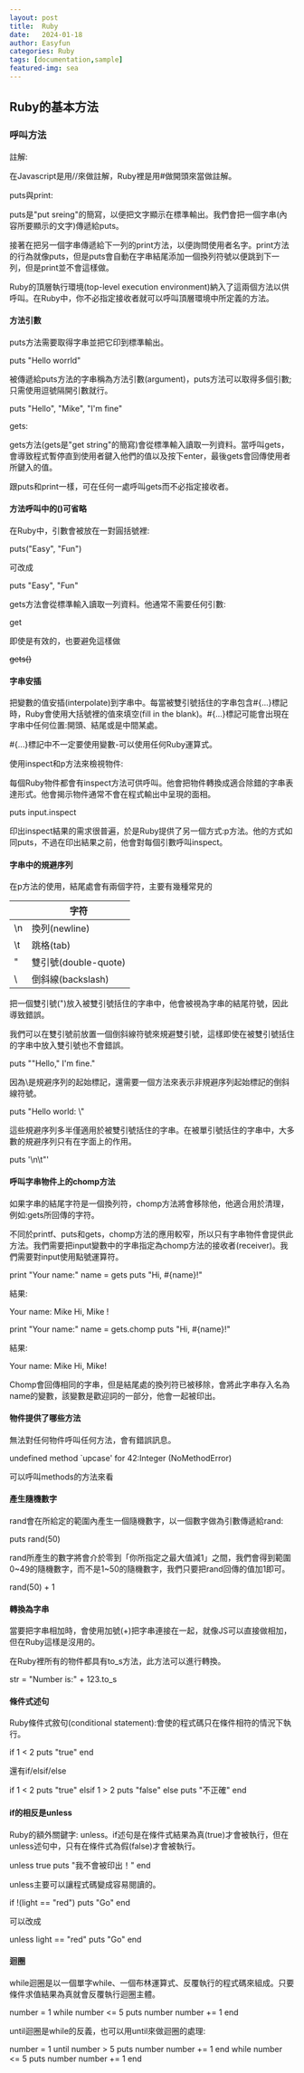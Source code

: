 ```yaml
---
layout: post
title:  Ruby
date:   2024-01-18
author: Easyfun
categories: Ruby
tags: [documentation,sample]
featured-img: sea
---
```


## Ruby的基本方法

### 呼叫方法

註解:

在Javascript是用//來做註解，Ruby裡是用#做開頭來當做註解。

puts與print:

puts是"put sreing"的簡寫，以便把文字顯示在標準輸出。我們會把一個字串(內容所要顯示的文字)傳遞給puts。

接著在把另一個字串傳遞給下一列的print方法，以便詢問使用者名字。print方法的行為就像puts，但是puts會自動在字串結尾添加一個換列符號以便跳到下一列，但是print並不會這樣做。

Ruby的頂層執行環境(top-level execution environment)納入了這兩個方法以供呼叫。在Ruby中，你不必指定接收者就可以呼叫頂層環境中所定義的方法。

#### 方法引數

puts方法需要取得字串並把它印到標準輸出。

  puts "Hello worrld"

被傳遞給puts方法的字串稱為方法引數(argument)，puts方法可以取得多個引數;只需使用逗號隔開引數就行。

  puts "Hello", "Mike", "I'm fine"

gets:

gets方法(gets是"get string"的簡寫)會從標準輸入讀取一列資料。當呼叫gets，會導致程式暫停直到使用者鍵入他們的值以及按下enter，最後gets會回傳使用者所鍵入的值。

跟puts和print一樣，可在任何一處呼叫gets而不必指定接收者。

#### 方法呼叫中的()可省略

在Ruby中，引數會被放在一對圓括號裡:

  puts("Easy", "Fun")

可改成

  puts "Easy", "Fun"

gets方法會從標準輸入讀取一列資料。他通常不需要任何引數:

  get

即使是有效的，也要避免這樣做

  ~~gets()~~

#### 字串安插

把變數的值安插(interpolate)到字串中。每當被雙引號括住的字串包含#{...}標記時，Ruby會使用大括號裡的值來填空(fill in the blank)。#{...}標記可能會出現在字串中任何位置:開頭、結尾或是中間某處。

#{...}標記中不一定要使用變數-可以使用任何Ruby運算式。

使用inspect和p方法來檢視物件:

每個Ruby物件都會有inspect方法可供呼叫。他會把物件轉換成適合除錯的字串表達形式。他會揭示物件通常不會在程式輸出中呈現的面相。

  puts input.inspect

印出inspect結果的需求很普遍，於是Ruby提供了另一個方式:p方法。他的方式如同puts，不過在印出結果之前，他會對每個引數呼叫inspect。

#### 字串中的規避序列

在p方法的使用，結尾處會有兩個字符，主要有幾種常見的

|  | 字符 | 
| --- | --- |
| \n | 換列(newline) |
| \t | 跳格(tab) |
| \" | 雙引號(double-quote) |
| \\ | 倒斜線(backslash) |

把一個雙引號(")放入被雙引號括住的字串中，他會被視為字串的結尾符號，因此導致錯誤。

我們可以在雙引號前放置一個倒斜線符號來規避雙引號，這樣即使在被雙引號括住的字串中放入雙引號也不會錯誤。

  puts "\"Hello,\" I'm fine."

因為\是規避序列的起始標記，還需要一個方法來表示非規避序列起始標記的倒斜線符號。

  puts "Hello world: \\"

這些規避序列多半僅適用於被雙引號括住的字串。在被單引號括住的字串中，大多數的規避序列只有在字面上的作用。

  puts '\n\t\"'

#### 呼叫字串物件上的chomp方法

如果字串的結尾字符是一個換列符，chomp方法將會移除他，他適合用於清理，例如:gets所回傳的字符。

不同於printf、puts和gets，chomp方法的應用較窄，所以只有字串物件會提供此方法。我們需要把input變數中的字串指定為chomp方法的接收者(receiver)。我們需要對input使用點號運算符。

  print "Your name:"
  name = gets
  puts "Hi, #{name}!"

結果:

  Your name: Mike
  Hi, Mike
  !

  print "Your name:"
  name = gets.chomp
  puts "Hi, #{name}!"

結果:

  Your name: Mike
  Hi, Mike!

Chomp會回傳相同的字串，但是結尾處的換列符已被移除，會將此字串存入名為name的變數，該變數是歡迎詞的一部分，他會一起被印出。

#### 物件提供了哪些方法

無法對任何物件呼叫任何方法，會有錯誤訊息。

  undefined method `upcase' for 42:Integer (NoMethodError)

可以呼叫methods的方法來看

#### 產生隨機數字

rand會在所給定的範圍內產生一個隨機數字，以一個數字做為引數傳遞給rand:

  puts rand(50)

rand所產生的數字將會介於零到「你所指定之最大值減1」之間，我們會得到範圍0~49的隨機數字，而不是1~50的隨機數字，我們只要把rand回傳的值加1即可。

  rand(50) + 1

#### 轉換為字串

當要把字串相加時，會使用加號(+)把字串連接在一起，就像JS可以直接做相加，但在Ruby這樣是沒用的。

在Ruby裡所有的物件都具有to_s方法，此方法可以進行轉換。

  str = "Number is:" + 123.to_s

#### 條件式述句

Ruby條件式敘句(conditional statement):會使的程式碼只在條件相符的情況下執行。

  if 1 < 2
    puts "true"
  end

還有if/elsif/else

  if 1 < 2
    puts "true"
  elsif 1 > 2 
    puts "false"
  else
    puts "不正確"
  end

#### if的相反是unless

Ruby的額外關鍵字: unless。if述句是在條件式結果為真(true)才會被執行，但在unless述句中，只有在條件式為假(false)才會被執行。

  unless true
    puts "我不會被印出！"
  end

unless主要可以讓程式碼變成容易閱讀的。

  if !(light == "red")
    puts "Go"
  end

可以改成

  unless light == "red"
    puts "Go"
  end

#### 迴圈

while迴圈是以一個單字while、一個布林運算式、反覆執行的程式碼來組成。只要條件求值結果為真就會反覆執行迴圈主體。

  number = 1
  while number <= 5
    puts number
    number += 1
  end

until迴圈是while的反義，也可以用until來做迴圈的處理:

  number = 1
  until number > 5
    puts number
    number += 1
  end
  while number <= 5
    puts number
    number += 1
  end
